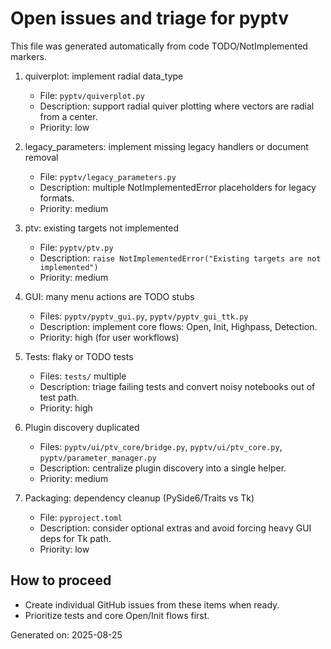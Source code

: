 Open issues and triage for pyptv
================================

This file was generated automatically from code TODO/NotImplemented markers.

1. quiverplot: implement radial data_type
   - File: `pyptv/quiverplot.py`
   - Description: support radial quiver plotting where vectors are radial from a center.
   - Priority: low

2. legacy_parameters: implement missing legacy handlers or document removal
   - File: `pyptv/legacy_parameters.py`
   - Description: multiple NotImplementedError placeholders for legacy formats.
   - Priority: medium

3. ptv: existing targets not implemented
   - File: `pyptv/ptv.py`
   - Description: `raise NotImplementedError("Existing targets are not implemented")`
   - Priority: medium

4. GUI: many menu actions are TODO stubs
   - Files: `pyptv/pyptv_gui.py`, `pyptv/pyptv_gui_ttk.py`
   - Description: implement core flows: Open, Init, Highpass, Detection.
   - Priority: high (for user workflows)

5. Tests: flaky or TODO tests
   - Files: `tests/` multiple
   - Description: triage failing tests and convert noisy notebooks out of test path.
   - Priority: high

6. Plugin discovery duplicated
   - Files: `pyptv/ui/ptv_core/bridge.py`, `pyptv/ui/ptv_core.py`, `pyptv/parameter_manager.py`
   - Description: centralize plugin discovery into a single helper.
   - Priority: medium

7. Packaging: dependency cleanup (PySide6/Traits vs Tk)
   - File: `pyproject.toml`
   - Description: consider optional extras and avoid forcing heavy GUI deps for Tk path.
   - Priority: low

How to proceed
---------------
- Create individual GitHub issues from these items when ready.
- Prioritize tests and core Open/Init flows first.

Generated on: 2025-08-25
